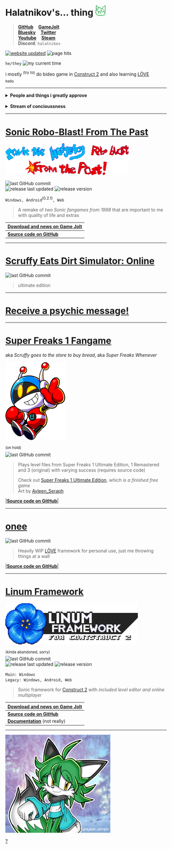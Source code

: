 # Halatnikov's... thing ![icon](images/icon.png)

> **[GitHub](https://github.com/Halatnikov)** &nbsp;&nbsp; **[GameJolt](https://gamejolt.com/@Halatnikov)**
<br>**[Bluesky](https://halatnikov.bsky.social)** &nbsp;&nbsp; **[Twitter](https://twitter.com/holatnikov)** 
<br>**[Youtube](https://www.youtube.com/channel/UCaJJx5p_9KyaKZj02N82nJw)** &nbsp;&nbsp; **[Steam](https://steamcommunity.com/id/halatnikov)**
<br>**Discord**: `halatnikov`

[![website updated](https://img.shields.io/github/last-commit/halatnikov/halatnikov.github.io?label=updated)](https://github.com/Halatnikov/halatnikov.github.io)
![page hits](https://hits.seeyoufarm.com/api/count/incr/badge.svg?url=https%3A%2F%2Fhalatnikov.github.io&count_bg=%231384C5&title_bg=%23555555&icon=&icon_color=%23E7E7E7&title=page+hits&edge_flat=false)

`he/they`
![my current time](https://img.shields.io/badge/dynamic/json?url=https%3A%2F%2Ftimeapi.io%2Fapi%2FTime%2Fcurrent%2Fzone%3FtimeZone%3DAsia%2FNovosibirsk&query=%24.time&label=my%20current%20time&color=40AF60)

i mostly <sup>(try to)</sup> do bideo game in [Construct 2](https://www.construct.net/en/construct-2/download) and also learning [LÖVE](https://love2d.org/)
<br><sub>hello</sub>

---

<details>
	<summary><b>People and things i greatly approve</b></summary>
	
	<b><a href="https://twitter.com/Ayleen_Seraph">Ayleen_Seraph</a></b><br>
	<b><a href="https://srb2.org">Sonic Robo Blast 2</a></b><br>
	<b><a href="https://superfreaks.neocities.org">Super Freaks</a> series</b><br>
	<details>
		<summary><b>The Freak Mafia</b></summary>
		
		<b><a href="https://engineerkappa.itch.io">BUDD and Crystal Heart</a></b><br>
		<b><a href="https://arrietty.itch.io">Prototype N</a></b><br>
		(green hair gang!!!!)<br>
		<b><a href="https://superfreaksdev.itch.io/freakjam-1">Freakjam 1</a></b><br>
		(i also worked on this!!!!)<br>
		<b><a href="https://philraco.itch.io/mka-round-the-mind-beta">Round the Mind</a></b><br>
		<b><a href="https://almyriganhero.itch.io">Frebbventure and Erma</a></b><br>
		<b><a href="https://shootem.biz">Mr. Shootem Breaks Out</a></b><br>
		<b><a href="https://null3d.itch.io">The Hit Game Tacti-Cat</a></b><br>
		<b><a href="https://pvicvg.com">Ednaldo Pereira: Mobile and Ednaldo Pereira: Mescladasso DX</a></b><br>
		<b><a href="https://gamejolt.com/@Miles_Games/games">Team Slay-Bells and Bub's Big Blowout</a></b><br>
		<b><a href="https://sonicfangameshq.com/forums/showcase/turbo-leaper-demo-2-for-christmas-sage.1994">Turbo Leaper</a></b><br>
		<b><a href="https://store.steampowered.com/app/1594060/Victory_Heat_Rally">Victory Heat Rally</a></b><br>
		<b><a href="https://doricdream.itch.io/dungeon-gals">Dungeon Gals</a></b><br>
		<b><a href="https://thatlefthandman.itch.io">Black Cat Blitz and The Pac-Man Brothers</a></b><br>
		<b><a href="https://sharb.itch.io/bun-n-gun">Bun n' Gun</a></b><br>
		<b><a href="https://lavie-azure.itch.io/code-bunny">Code Bunny</a></b><br>
		<b><a href="https://store.steampowered.com/app/2271120/Danger_Cliff">Danger Cliff</a></b><br>
		<b><a href="https://lua-computa.neocities.org/games">Outer Outage and Rave Rough</a></b><br>
		<b><a href="https://store.steampowered.com/search/?term=TECHPACK">TECHPACK</a></b><br>
		<b><a href="https://store.steampowered.com/app/1686780/Witchfall_Secrets_of_Emotica/">Witchfall: Secrets of Emotica</a></b><br>
		<b><a href="https://twinklesoftware.itch.io/robogal">RoboGAL</a></b><br>
		<b><a href="https://gamejolt.com/games/Fuu3/563119">Fuu3´s fuun journey</a></b><br>
		<b><a href="https://pulstar-2.itch.io/">Man Human Person Thingy</a></b><br>
		<b><a href="https://sonicfangameshq.com/forums/showcase/super-nova-sage-2024-demo.2206/">SUPER NOVA</a></b><br>
		<br>
	</details>
	<b><a href="https://opensurge2d.org">Surge The Rabbit (Open Surge)</a></b><br>
	<b><a href="https://github.com/mmatyas/supermariowar">Super Mario War</a></b><br>
	<b><a href="https://github.com/efroemling/ballistica">BombSquad</a></b><br>
	<b><a href="https://gamejolt.com/games/aurascope/501907">Aurascope</a></b><br>
	<b><a href="https://trinitroid.itch.io/mekanikko">Mekanikko</a></b><br>
	<b><a href="https://github.com/nihil92/Core-Framework">Core Framework</a></b><br>
	<b><a href="http://gdtr.net">Gravity Defied Classic</a></b><br>
	<b><a href="https://github.com/Halatnikov?tab=stars">My GitHub stars</a></b><br>
</details>

<br>
<details>
	<summary><b>Stream of concioussness</b></summary>
	
	<sup>(probably infrequent)</sup><br>
	
	<code>2024-09-13</code> somehow deployment to github pages broke??? also i'm in the mood to try out this bluesky thing, why not<br>
	<code>2024-06-23</code> the<br>
	<code>2024-06-22</code> <s>haven't repaired the gone images yet</s> (update: did), but slightly reworded the whole site<br>
</details>

---

# [Sonic Robo-Blast! From The Past](https://gamejolt.com/games/srb_fromthepast/658544)

[![logo](images/srbftp.png)](https://gamejolt.com/games/srb_fromthepast/658544)

![last GitHub commit](https://img.shields.io/github/last-commit/halatnikov/SRBftp?label=last%20GitHub%20commit&logo=github)
<br>
![release last updated](https://img.shields.io/github/release-date/halatnikov/SRBftp?label=last%20updated)
![release version](https://img.shields.io/github/v/release/halatnikov/SRBftp?&label=version)

`Windows, Android`<sup>(0.2.1)</sup>`, Web`

> A remake of *two Sonic fangames from 1998* that are important to me with quality of life and extras

|**[Download and news on Game Jolt](https://gamejolt.com/games/srb_fromthepast/658544)**|
|---|
|**[Source code on GitHub](https://github.com/Halatnikov/SRBftp)**|

---

# [Scruffy Eats Dirt Simulator: Online](https://halatnikov.github.io/scruffy_eats_dirt_online)

![last GitHub commit](https://img.shields.io/github/last-commit/halatnikov/scruffy_eats_dirt_online?label=last%20GitHub%20commit&logo=github)

> ultimate edition

---

# [Receive a psychic message!](https://nohbodee.neocities.org)

---

# [Super Freaks 1 Fangame](https://github.com/Halatnikov/Super-Freaks-1-Fangame)

aka *Scruffy goes to the store to buy bread*, aka *Super Freaks Whenever*

[![logo](images/scruffy.png)](https://twitter.com/Ayleen_Seraph)

<sup>(on hold)</sup><br>
![last GitHub commit](https://img.shields.io/github/last-commit/halatnikov/Super-Freaks-1-Fangame?label=last%20GitHub%20commit&logo=github)

> Plays level files from Super Freaks 1 Ultimate Edition, 1 Remastered and 3 (original) with varying success (requires source code)
>
> Check out [Super Freaks 1 Ultimate Edition](https://superfreaks.neocities.org), *which is a finished free game*
> <br>Art by [Ayleen_Seraph](https://twitter.com/Ayleen_Seraph)

|**[Source code on GitHub](https://github.com/Halatnikov/Super-Freaks-1-Fangame)**|

---

# [onee](https://github.com/Halatnikov/onee)

![last GitHub commit](https://img.shields.io/github/last-commit/halatnikov/onee?label=last%20GitHub%20commit&logo=github)

> Heavily WIP [LÖVE](https://love2d.org/) framework for personal use, just me throwing things at a wall

|**[Source code on GitHub](https://github.com/Halatnikov/onee)**|

---

# [Linum Framework](https://gamejolt.com/games/linum-framework/513673)

[![logo](images/linum.png)](https://gamejolt.com/games/linum-framework/513673)

<sup>(kinda abandoned, sorry)</sup><br>
![last GitHub commit](https://img.shields.io/github/last-commit/halatnikov/linum-framework?label=last%20GitHub%20commit&logo=github)
<br>
![release last updated](https://img.shields.io/github/release-date/halatnikov/linum-framework?label=last%20updated)
![release version](https://img.shields.io/github/v/release/halatnikov/linum-framework?&label=version)

`Main: Windows`
<br>`Legacy: Windows, Android, Web`

> Sonic framework for [Construct 2](https://www.construct.net/en/construct-2/download) with *included level editor and online multiplayer*

|**[Download and news on Game Jolt](https://gamejolt.com/games/linum-framework/513673)**|
|---|
|**[Source code on GitHub](https://github.com/Halatnikov/linum-framework)**|
|**[Documentation](https://halatnikov.github.io/linum-framework)** (not really)|

---

[![halat art](images/art.png)](https://halatnikov.github.io/art)

[?](https://www.youtube.com/watch?v=FBSe_3qtgkc)
